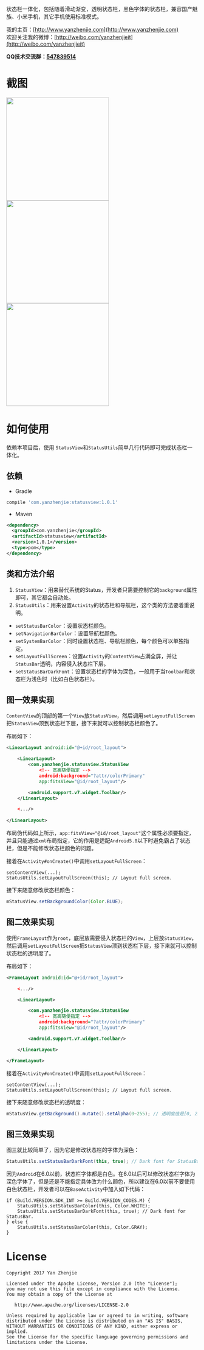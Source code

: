 ﻿状态栏一体化，包括随着滑动渐变，透明状态栏，黑色字体的状态栏，兼容国产魅族、小米手机，其它手机使用标准模式。

我的主页：[http://www.yanzhenjie.com](http://www.yanzhenjie.com)  
欢迎关注我的微博：[http://weibo.com/yanzhenjieit](http://weibo.com/yanzhenjieit)  

**QQ技术交流群：[547839514](https://jq.qq.com/?_wv=1027&k=4Ev0ksp)**  

# 截图
<image src="./image/1.gif" width="270">  <image src="./image/2.gif"  width="270">  <image src="./image/3.gif"  width="270">

# 如何使用
依赖本项目后，使用 `StatusView`和`StatusUtils`简单几行代码即可完成状态栏一体化。

## 依赖
* Gradle
```groovy
compile 'com.yanzhenjie:statusview:1.0.1'
```

* Maven
```xml
<dependency>
  <groupId>com.yanzhenjie</groupId>
  <artifactId>statusview</artifactId>
  <version>1.0.1</version>
  <type>pom</type>
</dependency>
```

## 类和方法介绍
1. `StatusView`：用来替代系统的Status，开发者只需要控制它的`background`属性即可，其它都会自动处。
2. `StatusUtils`：用来设置`Activity`的状态栏和导航栏，这个类的方法要着重说明。
- `setStatusBarColor`：设置状态栏颜色。
- `setNavigationBarColor`：设置导航栏颜色。 
- `setSystemBarColor`：同时设置状态栏、导航栏颜色，每个颜色可以单独指定。
- `setLayoutFullScreen`：设置`Activity`的`ContentView`占满全屏，并让`StatusBar`透明，内容侵入状态栏下层。
 - `setStatusBarDarkFont`：设置状态栏的字体为深色，一般用于当`Toolbar`和状态栏为浅色时（比如白色状态栏）。

## 图一效果实现
`ContentView`的顶部的第一个`View`放`StatusView`，然后调用`setLayoutFullScreen`把`StatusView`顶到状态栏下层，接下来就可以控制状态栏颜色了。

布局如下：
```xml
<LinearLayout android:id="@+id/root_layout">

    <LinearLayout>
        <com.yanzhenjie.statusview.StatusView
            <!-- 宽高随便指定 -->
            android:background="?attr/colorPrimary"
            app:fitsView="@id/root_layout"/>

        <android.support.v7.widget.Toolbar/>
    </LinearLayout>

    <.../>
    
</LinearLayout>
```

布局伪代码如上所示，`app:fitsView="@id/root_layout"`这个属性必须要指定，并且只能通过`xml`布局指定，它的作用是适配`Android5.0`以下时避免霸占了状态栏，但是不能修改状态栏颜色的问题。

接着在`Activity#onCreate()`中调用`setLayoutFullScreen`：
```
setContentView(...);
StatusUtils.setLayoutFullScreen(this); // Layout full screen.
```

接下来随意修改状态栏颜色：
```java
mStatusView.setBackgroundColor(Color.BLUE);
```

## 图二效果实现
使用`FrameLayout`作为`root`，底层放需要侵入状态栏的`View`，上层放`StatusView`，然后调用`setLayoutFullScreen`把`StatusView`顶到状态栏下层，接下来就可以控制状态栏的透明度了。

布局如下：
```xml
<FrameLayout android:id="@+id/root_layout">

    <.../>

    <LinearLayout>

        <com.yanzhenjie.statusview.StatusView
            <!-- 宽高随便指定 -->
            android:background="?attr/colorPrimary"
            app:fitsView="@id/root_layout"/>

        <android.support.v7.widget.Toolbar/>

    </LinearLayout>

</FrameLayout>
```

接着在`Activity#onCreate()`中调用`setLayoutFullScreen`：
```
setContentView(...);
StatusUtils.setLayoutFullScreen(this); // Layout full screen.
```

接下来随意修改状态栏的透明度：
```java
mStatusView.getBackground().mutate().setAlpha(0~255); // 透明度值是[0, 255]。
```

## 图三效果实现
图三就比较简单了，因为它是修改状态栏的字体为深色：
```java
StatusUtils.setStatusBarDarkFont(this, true); // Dark font for StatusBar.
```

因为`Android`在6.0以前，状态栏字体都是白色。在6.0以后可以修改状态栏字体为深色字体了，但是还是不能指定具体改为什么颜色，所以建议在6.0以前不要使用白色状态栏，开发者可以在`BaseActivity`中加入如下代码：
```
if (Build.VERSION.SDK_INT >= Build.VERSION_CODES.M) {
    StatusUtils.setStatusBarColor(this, Color.WHITE);
    StatusUtils.setStatusBarDarkFont(this, true); // Dark font for StatusBar.
} else {
    StatusUtils.setStatusBarColor(this, Color.GRAY);
}
```

# License
```text
Copyright 2017 Yan Zhenjie

Licensed under the Apache License, Version 2.0 (the "License");
you may not use this file except in compliance with the License.
You may obtain a copy of the License at

   http://www.apache.org/licenses/LICENSE-2.0

Unless required by applicable law or agreed to in writing, software
distributed under the License is distributed on an "AS IS" BASIS,
WITHOUT WARRANTIES OR CONDITIONS OF ANY KIND, either express or implied.
See the License for the specific language governing permissions and
limitations under the License.
```